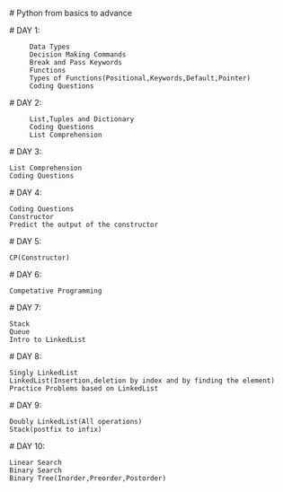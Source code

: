 
﻿# Python from basics to advance
 
﻿# DAY 1:
 
         Data Types
         Decision Making Commands
         Break and Pass Keywords
         Functions
         Types of Functions(Positional,Keywords,Default,Pointer)
         Coding Questions
				 
﻿# DAY 2:
 
         List,Tuples and Dictionary
         Coding Questions
         List Comprehension
	 
﻿# DAY 3:
 
	List Comprehension
	Coding Questions

﻿# DAY 4:
 
 	Coding Questions
	Constructor
	Predict the output of the constructor	
	
﻿# DAY 5:
 
 	CP(Constructor)
 
﻿# DAY 6:
 
 	Competative Programming
 
﻿# DAY 7:
 
 	Stack
	Queue
	Intro to LinkedList
 
﻿# DAY 8:
 
 	Singly LinkedList
	LinkedList(Insertion,deletion by index and by finding the element)
	Practice Problems based on LinkedList
	
﻿# DAY 9:
 
 	Doubly LinkedList(All operations)
	Stack(postfix to infix)
	
﻿# DAY 10:
 
 	Linear Search
	Binary Search
	Binary Tree(Inorder,Preorder,Postorder)
 
